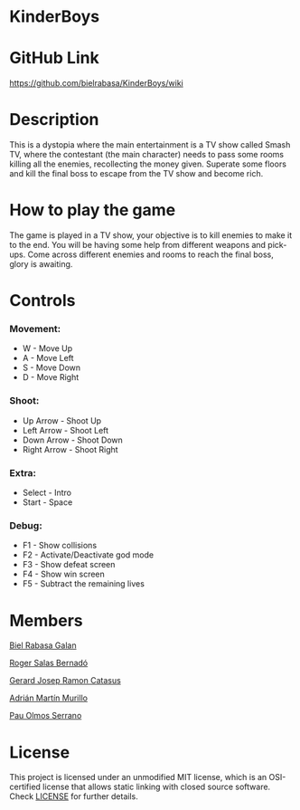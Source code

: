 # KinderBoys

# GitHub Link

https://github.com/bielrabasa/KinderBoys/wiki

# Description

This is a dystopia where the main entertainment is a TV show called Smash TV, where the contestant (the main character) needs to pass some rooms killing all the enemies, recollecting the money given.
Superate some floors and kill the final boss to escape from the TV show and become rich.

# How to play the game

The game is played in a TV show, your objective is to kill enemies to make it to the end. 
You will be having some help from different weapons and pick-ups.
Come across different enemies and rooms to reach the final boss, glory is awaiting.

# Controls

### Movement:
* W - Move Up
* A - Move Left
* S - Move Down
* D - Move Right

### Shoot:
* Up Arrow - Shoot Up
* Left Arrow - Shoot Left
* Down Arrow - Shoot Down
* Right Arrow - Shoot Right

### Extra:
* Select - Intro
* Start - Space

### Debug:
* F1 - Show collisions
* F2 - Activate/Deactivate god mode
* F3 - Show defeat screen
* F4 - Show win screen
* F5 - Subtract the remaining lives

# Members

[Biel Rabasa Galan](https://github.com/bielrabasa)

[Roger Salas Bernadó](https://github.com/Draquian)

[Gerard Josep Ramon Catasus](https://github.com/kramtron)

[Adrián Martín Murillo](https://github.com/Astrorey776)

[Pau Olmos Serrano](https://github.com/PauOlmos)

# License

This project is licensed under an unmodified MIT license, which is an OSI-certified license that allows static linking with closed source software. 
Check [LICENSE](LICENSE) for further details.

